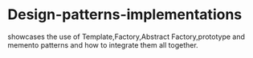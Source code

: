 # Design-patterns-implementations
showcases the use of Template,Factory,Abstract Factory,prototype and memento patterns and how to integrate them all together.
